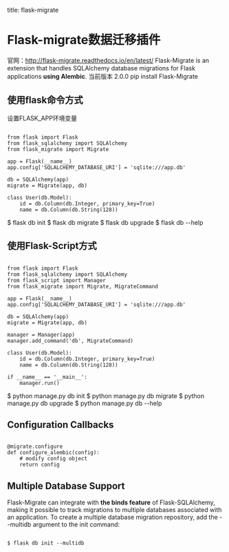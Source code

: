 title: flask-migrate 

#  Flask-migrate数据迁移插件 
官网：http://flask-migrate.readthedocs.io/en/latest/
Flask-Migrate is an extension that handles SQLAlchemy database migrations for Flask applications **using Alembic**.
当前版本 2.0.0
pip install Flask-Migrate

##  使用flask命令方式 
设置FLASK_APP环境变量
```

from flask import Flask
from flask_sqlalchemy import SQLAlchemy
from flask_migrate import Migrate

app = Flask(__name__)
app.config['SQLALCHEMY_DATABASE_URI'] = 'sqlite:///app.db'

db = SQLAlchemy(app)
migrate = Migrate(app, db)

class User(db.Model):
    id = db.Column(db.Integer, primary_key=True)
    name = db.Column(db.String(128))

```
$ flask db init
$ flask db migrate
$ flask db upgrade
$ flask db --help


##  使用Flask-Script方式 
```

from flask import Flask
from flask_sqlalchemy import SQLAlchemy
from flask_script import Manager
from flask_migrate import Migrate, MigrateCommand

app = Flask(__name__)
app.config['SQLALCHEMY_DATABASE_URI'] = 'sqlite:///app.db'

db = SQLAlchemy(app)
migrate = Migrate(app, db)

manager = Manager(app)
manager.add_command('db', MigrateCommand)

class User(db.Model):
    id = db.Column(db.Integer, primary_key=True)
    name = db.Column(db.String(128))

if __name__ == '__main__':
    manager.run()

```
$ python manage.py db init
$ python manage.py db migrate
$ python manage.py db upgrade
$ python manage.py db --help

##  Configuration Callbacks 
```

@migrate.configure
def configure_alembic(config):
    # modify config object
    return config

```
##  Multiple Database Support 
Flask-Migrate can integrate with **the binds feature** of Flask-SQLAlchemy, making it possible to track migrations to multiple databases associated with an application.
To create a multiple database migration repository, add the - -multidb argument to the init command:
```

$ flask db init --multidb

```

